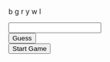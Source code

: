 <html>
<head>
    <meta charset="utf-8">
    <title>PlayCanvas Helffdlo Cube</title>
    <meta name='viewport' content='width=device-width, initial-scale=1, maximum-scale=1, minimum-scale=1, user-scalable=no' />
    
</head>
<body id='bdyP'>
    <div id='sps'>
        <p>b g r y w l</p>
        <input id='GuessBox' type='text' spellcheck="false" />
    </div>
    <div id='butDivO'>
        <button id='evaluGuess' onclick="CheckGuess()">Guess</button>
    </div>
    <div id='butDivT' style="">
        <button id='evaluGuess' onclick="BeginGame()">Start Game</button>
    </div>
    <div id='guessPart' style="margin-top:100px;overflow:scroll;height:200px"></div>
    </body>
    <script>var i = 0;
alert("hi")</script>
    </html>
